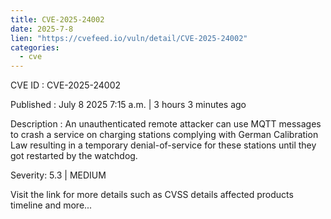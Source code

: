 ```yaml
--- 
title: CVE-2025-24002
date: 2025-7-8
lien: "https://cvefeed.io/vuln/detail/CVE-2025-24002"
categories:
  - cve
---
```


CVE ID : CVE-2025-24002

Published :  July 8
2025
7:15 a.m. | 3 hours
3 minutes ago

Description : An unauthenticated remote attacker can use MQTT messages to crash a service on charging stations complying with German Calibration Law
resulting in a temporary denial-of-service for these stations until they got restarted by the watchdog.

Severity: 5.3 | MEDIUM

Visit the link for more details
such as CVSS details
affected products
timeline
and more...
